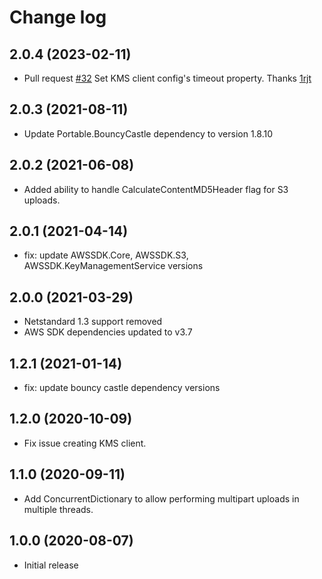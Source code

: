# Change log

## 2.0.4 (2023-02-11)
- Pull request [#32](https://github.com/aws/amazon-s3-encryption-client-dotnet/pull/32) Set KMS client config's timeout property. Thanks [1rjt](https://github.com/1rjt)

## 2.0.3 (2021-08-11)
- Update Portable.BouncyCastle dependency to version 1.8.10

## 2.0.2 (2021-06-08)
- Added ability to handle CalculateContentMD5Header flag for S3 uploads.

## 2.0.1 (2021-04-14)
- fix: update AWSSDK.Core, AWSSDK.S3, AWSSDK.KeyManagementService versions

## 2.0.0 (2021-03-29)
- Netstandard 1.3 support removed
- AWS SDK dependencies updated to v3.7

## 1.2.1 (2021-01-14)
- fix: update bouncy castle dependency versions

## 1.2.0 (2020-10-09)
- Fix issue creating KMS client.

## 1.1.0 (2020-09-11)
- Add ConcurrentDictionary to allow performing multipart uploads in multiple threads.

## 1.0.0 (2020-08-07)
- Initial release